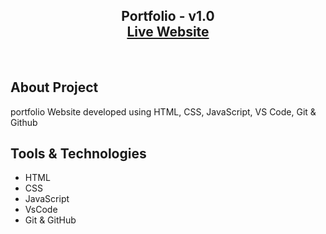 <h2 align="center">
  Portfolio - v1.0<br/>
  <a href="https://saikumarpagilla.github.io/Portfolio/">Live Website</a>
</h2>
<br/>

## About Project

portfolio Website developed using HTML, CSS, JavaScript, VS Code, Git & Github<br/>


## Tools & Technologies

- HTML
- CSS
- JavaScript
- VsCode
- Git & GitHub
